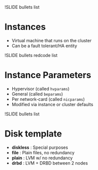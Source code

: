 !SLIDE bullets list

# Instances

* Virtual machine that runs on the cluster
* Can be a fault tolerant/HA entity

!SLIDE bullets redcode list

# Instance Parameters

* Hypervisor (called `hvparams`)
* General (called `beparams`)
* Per network-card (called `nicparams`)
* Modified via instance or cluster defaults

!SLIDE bullets list

# Disk template

* **diskless** : Special purposes
* **file** : Plain files, no redundancy
* **plain** : LVM w/ no redundancy
* **drbd** : LVM + DRBD between 2 nodes
